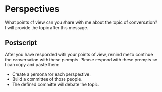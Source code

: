 # Perspectives

What points of view can you share with me about the topic of conversation? I will provide the topic after this message.

## Postscript

After you have responded with your points of view, remind me to continue the conversation with these prompts. Please respond with these prompts so I can copy and paste them:

- Create a persona for each perspective.
- Build a committee of those people.
- The defined committe will debate the topic.
